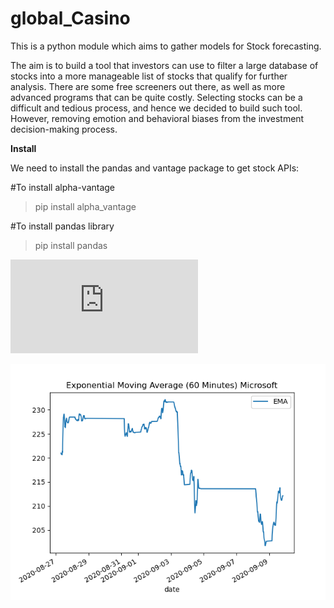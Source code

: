 # global_Casino
This is a python module which aims to gather models for Stock forecasting.

The aim is to build a tool that investors can use to filter a large database of stocks into a more manageable list of stocks that qualify for further analysis. There are some free screeners out there, as well as more advanced programs that can be quite costly. Selecting stocks can be a difficult and tedious process, and hence we decided to build such tool. 
However, removing emotion and behavioral biases from the investment decision-making process.

**Install**

We need to install the pandas and vantage package to get stock APIs:

  #To install alpha-vantage
  >pip install alpha_vantage                                     
  
  #To install pandas library
  >pip install pandas                                                 

![alt text](https://github.com/devang-7/global_Casino/blob/master/docs/Usage.md)

![alt text](https://github.com/devang-7/global_Casino/blob/master/Images/EMA.png)


